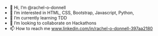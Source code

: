 - 👋 Hi, I’m @rachel-o-donnell
- 👀 I’m interested in HTML, CSS, Bootstrap, Javascript, Python, 
- 🌱 I’m currently learning TDD
- 💞️ I’m looking to collaborate on Hackathons
- 📫 How to reach me www.linkedin.com/in/rachel-o-donnell-397aa2180

<!---
rachel-o-donnell/rachel-o-donnell is a ✨ special ✨ repository because its `README.md` (this file) appears on your GitHub profile.
You can click the Preview link to take a look at your changes.
--->
